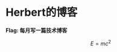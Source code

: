 # Herbert的博客

<strong> Flag: 每月写一篇技术博客 </strong>

$$ \begin{equation}
E = mc^2
\end{equation}  $$




